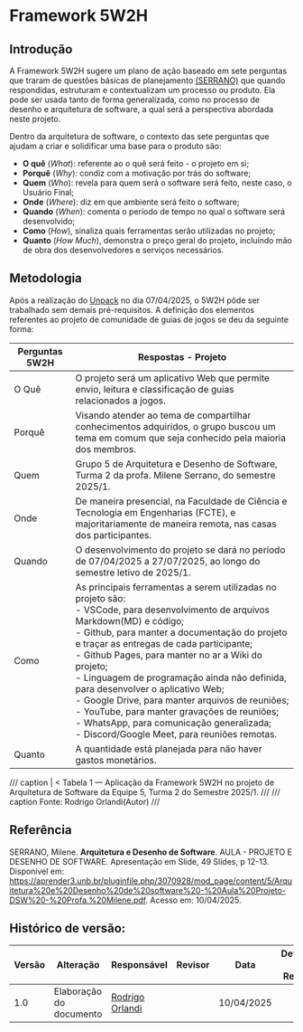 # Framework 5W2H

## Introdução

A Framework 5W2H sugere um plano de ação baseado em sete perguntas que traram de questões básicas de planejamento [(SERRANO)](#referência) que quando respondidas, estruturam e contextualizam um processo ou produto. Ela pode ser usada tanto de forma generalizada, como no processo de desenho e arquitetura de software, a qual será a perspectiva abordada neste projeto. 

Dentro da arquitetura de software, o contexto das sete perguntas que ajudam a criar e solidificar uma base para o produto são:

- **O quê** (*What*): referente ao o quê será feito - o projeto em si; 
- **Porquê** (*Why*): condiz com a motivação por trás do software;
- **Quem** (*Who*): revela para quem será o software será feito, neste caso, o Usuário Final; 
- **Onde** (*Where*): diz em que ambiente será feito o software; 
- **Quando** (*When*): comenta o período de tempo no qual o software será desenvolvido; 
- **Como** (*How*), sinaliza quais ferramentas serão utilizadas no projeto; 
- **Quanto** (*How Much*), demonstra o preço geral do projeto, incluindo mão de obra dos desenvolvedores e serviços necessários. 


## Metodologia

Após a realização do [Unpack](1.1.DesignSprint.md#11-módulo-design-sprint) no dia 07/04/2025, o 5W2H pôde ser trabalhado sem demais pré-requisitos. A definição dos elementos referentes ao projeto de comunidade de guias de jogos se deu da seguinte forma:

| Perguntas 5W2H | Respostas - Projeto |
| -------------- | ------------------- |
| O Quê          | O projeto será um aplicativo Web que permite envio, leitura e classificação de guias relacionados a jogos.|
| Porquê         | Visando atender ao tema de compartilhar conhecimentos adquiridos, o grupo buscou um tema em comum que seja conhecido pela maioria dos membros. |
| Quem           | Grupo 5 de Arquitetura e Desenho de Software, Turma 2 da profa. Milene Serrano, do semestre 2025/1.  |
| Onde           | De maneira presencial, na Faculdade de Ciência e Tecnologia em Engenharias (FCTE), e majoritariamente de maneira remota, nas casas dos participantes. |
| Quando         | O desenvolvimento do projeto se dará no período de 07/04/2025 a 27/07/2025, ao longo do semestre letivo de 2025/1.|
| Como           | As principais ferramentas a serem utilizadas no projeto são: <br> - VSCode, para desenvolvimento de arquivos Markdown(MD) e código; <br> - Github, para manter a documentação do projeto e traçar as entregas de cada participante; <br> - Github Pages, para manter no ar a Wiki do projeto; <br> - Linguagem de programação ainda não definida, para desenvolver o aplicativo Web; <br> - Google Drive, para manter arquivos de reuniões; <br> - YouTube, para manter gravações de reuniões; <br> - WhatsApp, para comunicação generalizada; <br> - Discord/Google Meet, para reuniões remotas. |
| Quanto          | A quantidade está planejada para não haver gastos monetários.  |

/// caption | <
Tabela 1 — Aplicação da Framework 5W2H no projeto de Arquitetura de Software da Equipe 5, Turma 2 do Semestre 2025/1.
///
/// caption
Fonte: Rodrigo Orlandi(Autor)
///


## Referência

SERRANO, Milene. **Arquitetura e Desenho de Software**. AULA - PROJETO E DESENHO DE SOFTWARE. Apresentação em Slide, 49 Slides, p 12-13. Disponível em: https://aprender3.unb.br/pluginfile.php/3070928/mod_page/content/5/Arquitetura%20e%20Desenho%20de%20software%20-%20Aula%20Projeto-DSW%20-%20Profa.%20Milene.pdf. Acesso em: 10/04/2025.

## Histórico de versão:

| Versão | Alteração                  | Responsável     | Revisor | Data       | Detalhes da Revisão |
| -      | -                          | -               | -       | -          | -                   |
| 1.0    | Elaboração do documento | [Rodrigo Orlandi](https://github.com/orlandirodrigo) | | 10/04/2025 | |
